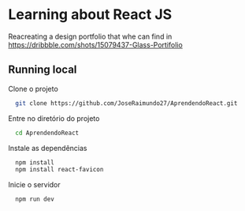 # Learning about React JS

Reacreating a design portfolio that whe can find in https://dribbble.com/shots/15079437-Glass-Portifolio

## Running local

Clone o projeto

```bash
  git clone https://github.com/JoseRaimundo27/AprendendoReact.git
```

Entre no diretório do projeto

```bash
  cd AprendendoReact
```

Instale as dependências

```bash
  npm install
  npm install react-favicon
```

Inicie o servidor

```bash
  npm run dev
```
